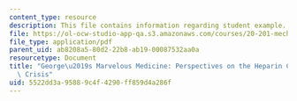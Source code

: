 ```yaml
---
content_type: resource
description: This file contains information regarding student example.
file: https://ol-ocw-studio-app-qa.s3.amazonaws.com/courses/20-201-mechanisms-of-drug-actions-fall-2013/5522dd3a95889c4f4290ff859d4a286f_MIT20_201F13_EbaaAl-Obeid.pdf
file_type: application/pdf
parent_uid: ab8208a5-80d2-22b8-ab19-00087532aa0a
resourcetype: Document
title: "George\u2019s Marvelous Medicine: Perspectives on the Heparin Contamination\
  \ Crisis"
uid: 5522dd3a-9588-9c4f-4290-ff859d4a286f
---
```

